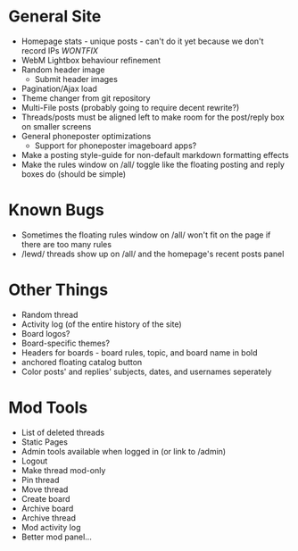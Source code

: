 # General Site
* Homepage stats - unique posts - can't do it yet because we don't record IPs *WONTFIX*
* WebM Lightbox behaviour refinement
* Random header image
  * Submit header images
* Pagination/Ajax load
* Theme changer from git repository
* Multi-File posts (probably going to require decent rewrite?)
* Threads/posts must be aligned left to make room for the post/reply box on smaller screens
* General phoneposter optimizations
  * Support for phoneposter imageboard apps?
* Make a posting style-guide for non-default markdown formatting effects
* Make the rules window on /all/ toggle like the floating posting and reply boxes do (should be simple)


# Known Bugs
* Sometimes the floating rules window on /all/ won't fit on the page if there are too many rules
* /lewd/ threads show up on /all/ and the homepage's recent posts panel

# Other Things
* Random thread
* Activity log (of the entire history of the site)
* Board logos?
* Board-specific themes?
* Headers for boards - board rules, topic, and board name in bold
* anchored floating catalog button
* Color posts' and replies' subjects, dates, and usernames seperately

# Mod Tools
* List of deleted threads
* Static Pages
* Admin tools available when logged in (or link to /admin)
* Logout
* Make thread mod-only
* Pin thread
* Move thread
* Create board
* Archive board
* Archive thread
* Mod activity log
* Better mod panel...
